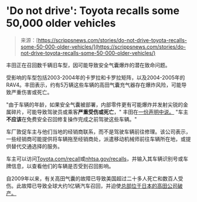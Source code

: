 <!--yml

类别：未分类

日期：2024年05月27日 15:21:22

-->

# 'Do not drive': Toyota recalls some 50,000 older vehicles

> 来源：[https://scrippsnews.com/stories/do-not-drive-toyota-recalls-some-50-000-older-vehicles/](https://scrippsnews.com/stories/do-not-drive-toyota-recalls-some-50-000-older-vehicles/)

丰田正在召回数千辆旧车型，因可能导致安全气囊爆炸的潜在致命问题。

受影响的车型包括2003-2004年的卡罗拉和卡罗拉矩阵，以及2004-2005年的RAV4。丰田表示，约有5万辆这些车辆的高田气囊充气器存在爆炸风险，可能导致严重伤害或死亡。

"由于车辆的年龄，如果安全气囊被部署，内部零件更有可能爆炸并发射尖锐的金属碎片，可能导致驾驶员或乘客**严重受伤或死亡**，" 丰田在[一份声明中说。](https://pressroom.toyota.com/toyota-issues-do-not-drive-advisory-for-certain-2003-2005-models-with-recalled-takata-airbags/) "车主**不应该**在免费安全召回修复操作完成之前驾驶这些车辆。"

车厂敦促车主与他们当地的经销商联系，而不是驾驶车辆前往修理。该公司表示，一些经销商可能提供将车辆拖至经销商处，派遣移动机械师前往车辆所在地，或提供替代交通选择的服务。

车主可以访问[Toyota.com/recall](https://www.toyota.com/recall)或[nhtsa.gov/recalls](https://www.nhtsa.gov/recalls)，并输入其车辆识别号或车牌信息，以查看他们的车辆是否受到召回影响。

自2009年以来，有关高田气囊的故障已导致美国超过二十多人死亡和数百人受伤。此故障已导致全球大约1亿辆汽车召回，并迫使[总部位于日本的高田公司破产。](https://scrippsnews.com/stories/japanese-airbag-maker-takata-files-for-bankruptcy/)
